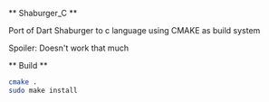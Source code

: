 ** Shaburger_C **

Port of Dart Shaburger to c language using CMAKE as build system

Spoiler: Doesn't work that much

** Build **
```sh
cmake .
sudo make install

```